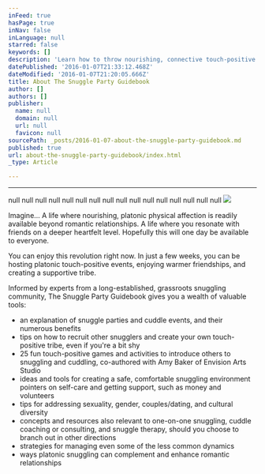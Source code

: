 ```yaml
---
inFeed: true
hasPage: true
inNav: false
inLanguage: null
starred: false
keywords: []
description: 'Learn how to throw nourishing, connective touch-positive events'
datePublished: '2016-01-07T21:33:12.468Z'
dateModified: '2016-01-07T21:20:05.666Z'
title: About The Snuggle Party Guidebook
author: []
authors: []
publisher:
  name: null
  domain: null
  url: null
  favicon: null
sourcePath: _posts/2016-01-07-about-the-snuggle-party-guidebook.md
published: true
url: about-the-snuggle-party-guidebook/index.html
_type: Article

---
```

****
null
null
null
null
null
null
null
null
null
null
null
null
null
null
null
null
![](https://the-grid-user-content.s3-us-west-2.amazonaws.com/f7c69f11-4cbe-4c4e-a7e4-7430b6ae2dba.jpg)

Imagine... A life where nourishing, platonic physical affection is readily available beyond romantic relationships. A life where you resonate with friends on a deeper heartfelt level. Hopefully this will one day be available to everyone.

You can enjoy this revolution right now. In just a few weeks, you can be hosting platonic touch-positive events, enjoying warmer friendships, and creating a supportive tribe.

Informed by experts from a long-established, grassroots snuggling community, The Snuggle Party Guidebook gives you a wealth of valuable tools:

* an explanation of snuggle parties and cuddle events, and their numerous benefits
* tips on how to recruit other snugglers and create your own touch-positive tribe, even if you're a bit shy
* 25 fun touch-positive games and activities to introduce others to snuggling and cuddling, co-authored with Amy Baker of Envision Arts Studio 
* ideas and tools for creating a safe, comfortable snuggling environment
pointers on self-care and getting support, such as money and volunteers 
* tips for addressing sexuality, gender, couples/dating, and cultural diversity 
* concepts and resources also relevant to one-on-one snuggling, cuddle coaching or consulting, and snuggle therapy, should you choose to branch out in other directions 
* strategies for managing even some of the less common dynamics 
* ways platonic snuggling can complement and enhance romantic relationships